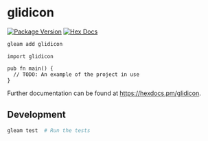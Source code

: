 # glidicon

[![Package Version](https://img.shields.io/hexpm/v/glidicon)](https://hex.pm/packages/glidicon)
[![Hex Docs](https://img.shields.io/badge/hex-docs-ffaff3)](https://hexdocs.pm/glidicon/)

```sh
gleam add glidicon
```
```gleam
import glidicon

pub fn main() {
  // TODO: An example of the project in use
}
```

Further documentation can be found at <https://hexdocs.pm/glidicon>.

## Development

```sh
gleam test  # Run the tests
```
